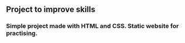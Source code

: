 ## Project to improve skills

### Simple project made with HTML and CSS. Static website for practising.
